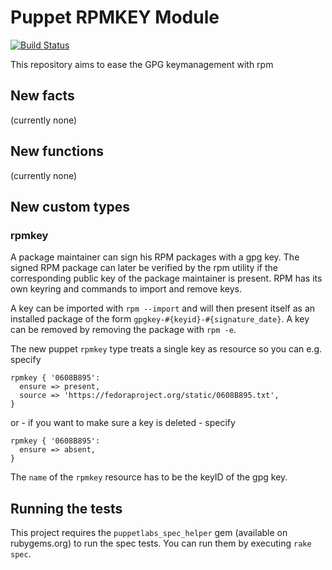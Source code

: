 Puppet RPMKEY Module
====================

[![Build Status](https://travis-ci.org/stschulte/puppet-rpmkey.png?branch=master)](https://travis-ci.org/stschulte/puppet-rpmkey)

This repository aims to ease the GPG keymanagement with rpm

New facts
---------
(currently none)

New functions
-------------
(currently none)

New custom types
----------------

### rpmkey

A package maintainer can sign his RPM packages with a gpg key. The signed RPM package can later be
verified by the rpm utility if the corresponding public key of the package maintainer is present.
RPM has its own keyring and commands to import and remove keys.

A key can be imported with `rpm --import` and will then present itself as an installed package of the form
`gpgkey-#{keyid}-#{signature_date}`. A key can be removed by removing the package with `rpm -e`.

The new puppet `rpmkey` type treats a single key as resource so you can e.g. specify

    rpmkey { '0608B895':
      ensure => present,
      source => 'https://fedoraproject.org/static/0608B895.txt',
    }

or - if you want to make sure a key is deleted - specify

    rpmkey { '0608B895':
      ensure => absent,
    }

The `name` of the `rpmkey` resource has to be the keyID of the gpg key.

Running the tests
-----------------

This project requires the `puppetlabs_spec_helper` gem (available on rubygems.org)
to run the spec tests. You can run them by executing `rake spec`.
